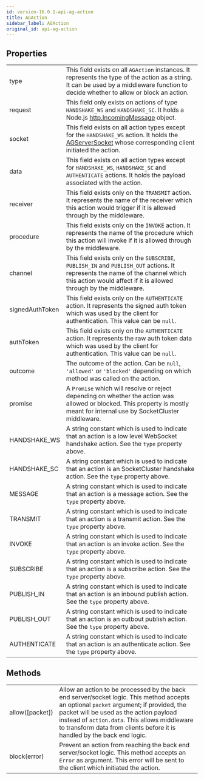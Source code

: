 ```yaml
---
id: version-16.0.1-api-ag-action
title: AGAction
sidebar_label: AGAction
original_id: api-ag-action
---
```


## Properties

<table>
  <tr>
    <td>type</td>
    <td>
      This field exists on all <code>AGAction</code> instances. It represents the type of the action as a string. It can be used by a middleware function to decide whether to allow or block an action.
    </td>
  </tr>
  <tr>
    <td>request</td>
    <td>
      This field only exists on actions of type <code>HANDSHAKE_WS</code> and <code>HANDSHAKE_SC</code>. It holds a Node.js <a href="https://nodejs.org/api/http.html#http_class_http_incomingmessage">http.IncomingMessage</a> object.
    </td>
  </tr>
  <tr>
    <td>socket</td>
    <td>
      This field exists on all action types except for the <code>HANDSHAKE_WS</code> action. It holds the <a href="/docs/api-ag-server-socket">AGServerSocket</a> whose corresponding client initiated the action.
    </td>
  </tr>
  <tr>
    <td>data</td>
    <td>
      This field exists on all action types except for <code>HANDSHAKE_WS</code>, <code>HANDSHAKE_SC</code> and <code>AUTHENTICATE</code> actions. It holds the payload associated with the action.
    </td>
  </tr>
  <tr>
    <td>receiver</td>
    <td>
      This field exists only on the <code>TRANSMIT</code> action. It represents the name of the receiver which this action would trigger if it is allowed through by the middleware.
    </td>
  </tr>
  <tr>
    <td>procedure</td>
    <td>
      This field exists only on the <code>INVOKE</code> action. It represents the name of the procedure which this action will invoke if it is allowed through by the middleware.
    </td>
  </tr>
  <tr>
    <td>channel</td>
    <td>
      This field exists only on the <code>SUBSCRIBE</code>, <code>PUBLISH_IN</code> and <code>PUBLISH_OUT</code> actions. It represents the name of the channel which this action would affect if it is allowed through by the middleware.
    </td>
  </tr>
  <tr>
    <td>signedAuthToken</td>
    <td>
      This field exists only on the <code>AUTHENTICATE</code> action. It represents the signed auth token which was used by the client for authentication. This value can be  <code>null</code>.
    </td>
  </tr>
  <tr>
    <td>authToken</td>
    <td>
      This field exists only on the <code>AUTHENTICATE</code> action. It represents the raw auth token data which was used by the client for authentication. This value can be  <code>null</code>.
    </td>
  </tr>
  <tr>
    <td>outcome</td>
    <td>The outcome of the action. Can be <code>null</code>, <code>'allowed'</code> or <code>'blocked'</code> depending on which method was called on the action.</td>
  </tr>
  <tr>
    <td>promise</td>
    <td>A <code>Promise</code> which will resolve or reject depending on whether the action was allowed or blocked. This property is mostly meant for internal use by SocketCluster middleware.</td>
  </tr>
  <tr>
    <td>HANDSHAKE_WS</td>
    <td>A string constant which is used to indicate that an action is a low level WebSocket handshake action. See the <code>type</code> property above.</td>
  </tr>
  <tr>
    <td>HANDSHAKE_SC</td>
    <td>A string constant which is used to indicate that an action is an SocketCluster handshake action. See the <code>type</code> property above.</td>
  </tr>
  <tr>
    <td>MESSAGE</td>
    <td>A string constant which is used to indicate that an action is a message action. See the <code>type</code> property above.</td>
  </tr>
  <tr>
    <td>TRANSMIT</td>
    <td>A string constant which is used to indicate that an action is a transmit action. See the <code>type</code> property above.</td>
  </tr>
  <tr>
    <td>INVOKE</td>
    <td>A string constant which is used to indicate that an action is an invoke action. See the <code>type</code> property above.</td>
  </tr>
  <tr>
    <td>SUBSCRIBE</td>
    <td>A string constant which is used to indicate that an action is a subscribe action. See the <code>type</code> property above.</td>
  </tr>
  <tr>
    <td>PUBLISH_IN</td>
    <td>A string constant which is used to indicate that an action is an inbound publish action. See the <code>type</code> property above.</td>
  </tr>
  <tr>
    <td>PUBLISH_OUT</td>
    <td>A string constant which is used to indicate that an action is an outbout publish action. See the <code>type</code> property above.</td>
  </tr>
  <tr>
    <td>AUTHENTICATE</td>
    <td>A string constant which is used to indicate that an action is an authenticate action. See the <code>type</code> property above.</td>
  </tr>
</table>

## Methods

<table>
  <tr>
    <td>allow([packet])</td>
    <td>
      Allow an action to be processed by the back end server/socket logic. This method accepts an optional <code>packet</code> argument; if provided, the packet will be used as the action payload instead of <code>action.data</code>. This allows middleware to transform data from clients before it is handled by the back end logic.
    </td>
  </tr>
  <tr>
    <td>block(error)</td>
    <td>
      Prevent an action from reaching the back end server/socket logic. This method accepts an <code>Error</code> as argument. This error will be sent to the client which initiated the action.
    </td>
  </tr>
</table>

